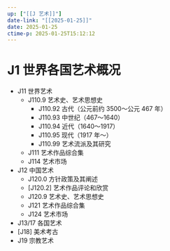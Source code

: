 ```yaml
---
up: ["[[J 艺术]]"]
date-link: "[[2025-01-25]]"
date: 2025-01-25
ctime-p: 2025-01-25T15:12:12
---
```


# J1 世界各国艺术概况

- J11 世界艺术
	- J110.9 艺术史、艺术思想史
		- J110.92 古代（公元前约 3500～公元 467 年）
		- J110.93 中世纪（467～1640）
		- J110.94 近代（1640～1917）
		- J110.95 现代（1917 年～）
		- J110.99 艺术流派及其研究
	- J111 艺术作品综合集
	- J114 艺术市场
- J12 中国艺术
	- J120.0 方针政策及其阐述
	- [J120.2] 艺术作品评论和欣赏
	- J120.9 艺术史、艺术思想史
	- J121 艺术作品综合集
	- J124 艺术市场
- J13/17 各国艺术
- [J18] 美术考古
- J19 宗教艺术
